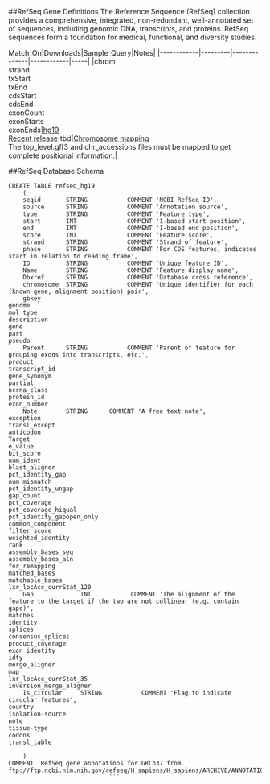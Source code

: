 ##RefSeq Gene Definitions
The Reference Sequence (RefSeq) collection provides a comprehensive, integrated, non-redundant, well-annotated set of sequences, including genomic DNA, transcripts, and proteins. RefSeq sequences form a foundation for medical, functional, and diversity studies.


Match_On|Downloads|Sample_Query|Notes|
|------------|---------|--------------|------------|-----|
|chrom<br>strand<br>txStart<br>txEnd<br>cdsStart<br>cdsEnd<br>exonCount<br>exonStarts<br>exonEnds|[hg19](http://hgdownload.cse.ucsc.edu/goldenPath/hg19/database/refFlat.txt.gz)<br>[Recent release](http://hgdownload.cse.ucsc.edu/goldenPath/currentGenomes/Homo_sapiens/database/refFlat.txt.gz)|tbd|[Chromosome mapping](http://ftp.ncbi.nlm.nih.gov/genomes/H_sapiens/ARCHIVE/ANNOTATION_RELEASE.105/Assembled_chromosomes/chr_accessions_GRCh37.p13)<br>The
top_level.gff3 and chr_accessions files must be mapped to get complete
positional information.|

##RefSeq Database Schema
```Mysql
CREATE TABLE refseq_hg19
    (
    seqid       STRING           COMMENT 'NCBI RefSeq ID',
    source      STRING           COMMENT 'Annotation source',
    type        STRING           COMMENT 'Feature type',
    start       INT              COMMENT '1-based start position',
    end         INT              COMMENT '1-based end position',
    score       INT              COMMENT 'Feature score',
    strand      STRING           COMMENT 'Strand of feature',
    phase       STRING           COMMENT 'For CDS features, indicates start in relation to reading frame',
    ID          STRING           COMMENT 'Unique feature ID',
    Name        STRING           COMMENT 'Feature display name',
    Dbxref      STRING           COMMENT 'Database cross reference',
    chromosome  STRING           COMMENT 'Unique identifier for each (known gene, alignment position) pair',
    gbkey
genome
mol_type
description
gene
part
pseudo
    Parent      STRING           COMMENT 'Parent of feature for grouping exons into transcripts, etc.',
product
transcript_id
gene_synonym
partial
ncrna_class
protein_id
exon_number
    Note        STRING      COMMENT 'A free text note',
exception
transl_except
anticodon
Target
e_value
bit_score
num_ident
blast_aligner
pct_identity_gap
num_mismatch
pct_identity_ungap
gap_count
pct_coverage
pct_coverage_hiqual
pct_identity_gapopen_only
common_component
filter_score
weighted_identity
rank
assembly_bases_seq
assembly_bases_aln
for_remapping
matched_bases
matchable_bases
lxr_locAcc_currStat_120
    Gap             INT           COMMENT 'The alignment of the feature to the target if the two are not collinear (e.g. contain gaps)',
matches
identity
splices
consensus_splices
product_coverage
exon_identity
idty
merge_aligner
map
lxr_locAcc_currStat_35
inversion_merge_aligner
    Is_circular     STRING           COMMENT 'Flag to indicate ciruclar features',
country
isolation-source
note
tissue-type
codons
transl_table

    )
COMMENT 'RefSeq gene annotations for GRCh37 from ftp://ftp.ncbi.nlm.nih.gov/refseq/H_sapiens/H_sapiens/ARCHIVE/ANNOTATION_RELEASE.105/GFF/ref_GRCh37.p13_top_level.gff3.gz'
						    ```
